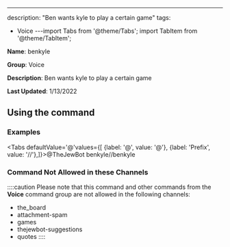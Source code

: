 ---
description: "Ben wants kyle to play a certain game"
tags:
  - Voice
---import Tabs from '@theme/Tabs';
import TabItem from '@theme/TabItem';

**Name**: benkyle

**Group**: Voice

**Description**: Ben wants kyle to play a certain game

**Last Updated**: 1/13/2022

## Using the command

### Examples
<Tabs defaultValue='@'values={[ {label: '@', value: '@'}, {label: 'Prefix', value: '//'},]}><TabItem value='@'>@TheJewBot benkyle</TabItem><TabItem value='//'>//benkyle</TabItem></Tabs>

### Command Not Allowed in these Channels
::::caution Please note that this command and other commands from the **Voice** command group are not allowed in the following channels:
- the_board
- attachment-spam
- games
- thejewbot-suggestions
- quotes
::::